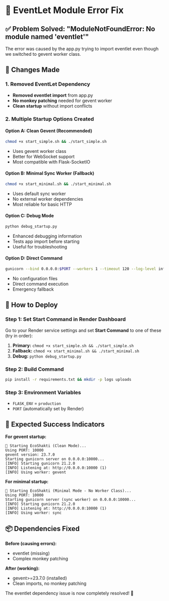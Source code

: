 # 🔧 EventLet Module Error Fix

## ✅ Problem Solved: "ModuleNotFoundError: No module named 'eventlet'"

The error was caused by the app.py trying to import eventlet even though we switched to gevent worker class.

## 🔧 Changes Made

### 1. Removed EventLet Dependency
- **Removed eventlet import** from app.py
- **No monkey patching** needed for gevent worker
- **Clean startup** without import conflicts

### 2. Multiple Startup Options Created

#### **Option A: Clean Gevent (Recommended)**
```bash
chmod +x start_simple.sh && ./start_simple.sh
```
- Uses gevent worker class
- Better for WebSocket support
- Most compatible with Flask-SocketIO

#### **Option B: Minimal Sync Worker (Fallback)**
```bash
chmod +x start_minimal.sh && ./start_minimal.sh
```
- Uses default sync worker
- No external worker dependencies
- Most reliable for basic HTTP

#### **Option C: Debug Mode**
```bash
python debug_startup.py
```
- Enhanced debugging information
- Tests app import before starting
- Useful for troubleshooting

#### **Option D: Direct Command**
```bash
gunicorn --bind 0.0.0.0:$PORT --workers 1 --timeout 120 --log-level info app:app
```
- No configuration files
- Direct command execution
- Emergency fallback

## 🚀 How to Deploy

### Step 1: Set Start Command in Render Dashboard

Go to your Render service settings and set **Start Command** to one of these (try in order):

1. **Primary:** `chmod +x start_simple.sh && ./start_simple.sh`
2. **Fallback:** `chmod +x start_minimal.sh && ./start_minimal.sh`
3. **Debug:** `python debug_startup.py`

### Step 2: Build Command
```bash
pip install -r requirements.txt && mkdir -p logs uploads
```

### Step 3: Environment Variables
- `FLASK_ENV` = `production`
- `PORT` (automatically set by Render)

## 🎯 Expected Success Indicators

**For gevent startup:**
```
🚀 Starting EcoShakti (Clean Mode)...
Using PORT: 10000
gevent version: 23.7.0
Starting gunicorn server on 0.0.0.0:10000...
[INFO] Starting gunicorn 21.2.0
[INFO] Listening at: http://0.0.0.0:10000 (1)
[INFO] Using worker: gevent
```

**For minimal startup:**
```
🔧 Starting EcoShakti (Minimal Mode - No Worker Class)...
Using PORT: 10000
Starting gunicorn server (sync worker) on 0.0.0.0:10000...
[INFO] Starting gunicorn 21.2.0
[INFO] Listening at: http://0.0.0.0:10000 (1)
[INFO] Using worker: sync
```

## 📦 Dependencies Fixed

**Before (causing errors):**
- eventlet (missing)
- Complex monkey patching

**After (working):**
- gevent>=23.7.0 (installed)
- Clean imports, no monkey patching

The eventlet dependency issue is now completely resolved! 🎉